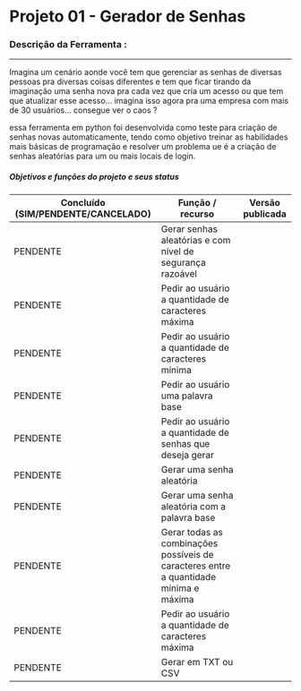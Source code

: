 # Projeto 01 - Gerador de Senhas 


### Descrição da Ferramenta : 
---
Imagina um cenário aonde você tem que gerenciar as senhas de diversas pessoas pra diversas coisas diferentes e tem que ficar tirando da imaginação uma senha nova pra cada vez que cria um acesso ou que tem que atualizar esse acesso... imagina isso agora pra uma empresa com mais de 30 usuários... consegue ver o caos ? 

essa ferramenta em python foi desenvolvida como teste para criação de senhas novas automaticamente, tendo como objetivo treinar as habilidades mais básicas de programação e resolver um problema ue é a criação de senhas aleatórias para um ou mais locais de login. 

##### Objetivos e funções do projeto e seus status 

|Concluído (SIM/PENDENTE/CANCELADO)|Função / recurso                                                                              | Versão publicada |
|-----------------------------------|---------------------------------------------------------------------------------------------|------------------|
|PENDENTE                           | Gerar senhas aleatórias e com nível de segurança razoável                                   |                  |
|PENDENTE                           | Pedir ao usuário a quantidade de caracteres máxima                                          |                  |
|PENDENTE                           | Pedir ao usuário a quantidade de caracteres mínima                                          |                  |
|PENDENTE                           | Pedir ao usuário uma palavra base                                                           |                  |
|PENDENTE                           | Pedir ao usuário a quantidade de senhas que deseja gerar                                    |                  |
|PENDENTE                           | Gerar uma senha aleatória                                                                   |                  |
|PENDENTE                           | Gerar uma senha aleatória com a palavra base                                                |                  |
|PENDENTE                           | Gerar todas as combinações possíveis de caracteres entre a quantidade mínima e máxima       |                  |
|PENDENTE                           | Pedir ao usuário a quantidade de caracteres máxima                                          |                  |
|PENDENTE                           | Gerar em TXT ou CSV                                                                         |                  |
